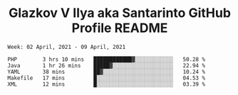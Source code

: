 <h1 align="center">Glazkov V Ilya aka Santarinto GitHub Profile README</h1>

<!--START_SECTION:waka-->
```text
Week: 02 April, 2021 - 09 April, 2021

PHP        3 hrs 10 mins   ████████████▓░░░░░░░░░░░░   50.28 % 
Java       1 hr 26 mins    █████▓░░░░░░░░░░░░░░░░░░░   22.94 % 
YAML       38 mins         ██▓░░░░░░░░░░░░░░░░░░░░░░   10.24 % 
Makefile   17 mins         █░░░░░░░░░░░░░░░░░░░░░░░░   04.53 % 
XML        12 mins         █░░░░░░░░░░░░░░░░░░░░░░░░   03.39 % 
```
<!--END_SECTION:waka-->